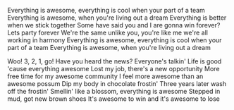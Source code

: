 Everything is awesome, everything is cool when your part of a team
Everything is awesome, when you're living out a dream
Everything is better when we stick together
Some have said you and I are gonna win forever?
Lets party forever
We're the same unlike you, you're like me we're all working in harmony
Everything is awesome, everything is cool when your part of a team
Everything is awesome, when you're living out a dream

Woo! 3, 2, 1, go!
Have you heard the news? Everyone's talkin'
Life is good 'cause everything awesome
Lost my job, there's a new opportunity
More free time for my awesome community
I feel more awesome than an awesome possum
Dip my body in chocolate frostin'
Three years later wash off the frostin'
Smellin' like a blossom, everything is awesome
Stepped in mud, got new brown shoes
It's awesome to win and it's awesome to lose
